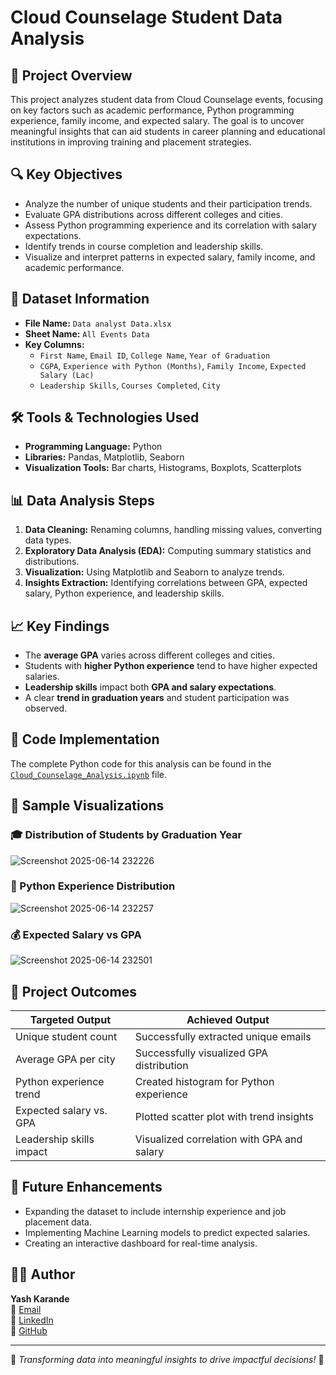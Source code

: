 # Cloud Counselage Student Data Analysis

## 📌 Project Overview

This project analyzes student data from Cloud Counselage events, focusing on key factors such as academic performance, Python programming experience, family income, and expected salary. The goal is to uncover meaningful insights that can aid students in career planning and educational institutions in improving training and placement strategies.

## 🔍 Key Objectives

- Analyze the number of unique students and their participation trends.
- Evaluate GPA distributions across different colleges and cities.
- Assess Python programming experience and its correlation with salary expectations.
- Identify trends in course completion and leadership skills.
- Visualize and interpret patterns in expected salary, family income, and academic performance.

## 📂 Dataset Information

- **File Name:** `Data analyst Data.xlsx`
- **Sheet Name:** `All Events Data`
- **Key Columns:**
  - `First Name`, `Email ID`, `College Name`, `Year of Graduation`
  - `CGPA`, `Experience with Python (Months)`, `Family Income`, `Expected Salary (Lac)`
  - `Leadership Skills`, `Courses Completed`, `City`

## 🛠️ Tools & Technologies Used

- **Programming Language:** Python
- **Libraries:** Pandas, Matplotlib, Seaborn
- **Visualization Tools:** Bar charts, Histograms, Boxplots, Scatterplots

## 📊 Data Analysis Steps

1. **Data Cleaning:** Renaming columns, handling missing values, converting data types.
2. **Exploratory Data Analysis (EDA):** Computing summary statistics and distributions.
3. **Visualization:** Using Matplotlib and Seaborn to analyze trends.
4. **Insights Extraction:** Identifying correlations between GPA, expected salary, Python experience, and leadership skills.

## 📈 Key Findings

- The **average GPA** varies across different colleges and cities.
- Students with **higher Python experience** tend to have higher expected salaries.
- **Leadership skills** impact both **GPA and salary expectations**.
- A clear **trend in graduation years** and student participation was observed.

## 📜 Code Implementation

The complete Python code for this analysis can be found in the [`Cloud_Counselage_Analysis.ipynb`](./Cloud_Counselage_Analysis.ipynb) file.

## 📌 Sample Visualizations

### 🎓 Distribution of Students by Graduation Year
![Screenshot 2025-06-14 232226](https://github.com/user-attachments/assets/bbc6237d-b68c-4e96-9708-f9f3b3aeb02f)



### 🐍 Python Experience Distribution
![Screenshot 2025-06-14 232257](https://github.com/user-attachments/assets/3ea1ac3c-b3f8-4eb9-9b33-8564f315a493)



### 💰 Expected Salary vs GPA
![Screenshot 2025-06-14 232501](https://github.com/user-attachments/assets/78fb3163-f2f3-452e-a0c4-9213c13f1211)



## 📌 Project Outcomes

| Targeted Output          | Achieved Output                            |
| ------------------------ | ------------------------------------------ |
| Unique student count     | Successfully extracted unique emails       |
| Average GPA per city     | Successfully visualized GPA distribution   |
| Python experience trend  | Created histogram for Python experience    |
| Expected salary vs. GPA  | Plotted scatter plot with trend insights   |
| Leadership skills impact | Visualized correlation with GPA and salary |

## 🚀 Future Enhancements

- Expanding the dataset to include internship experience and job placement data.
- Implementing Machine Learning models to predict expected salaries.
- Creating an interactive dashboard for real-time analysis.

## 👨‍💻 Author

**Yash Karande**  
📧 [Email](mailto:your-yashvkarande@gmail.com)  
🔗 [LinkedIn](https://www.linkedin.com/in/yash-karande-b3544a2a1/)  
📂 [GitHub](https://github.com/Yashkarand)

---

🌟 _Transforming data into meaningful insights to drive impactful decisions!_ 🚀
